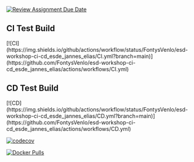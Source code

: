 [![Review Assignment Due Date](https://classroom.github.com/assets/deadline-readme-button-22041afd0340ce965d47ae6ef1cefeee28c7c493a6346c4f15d667ab976d596c.svg)](https://classroom.github.com/a/t1er-CAW)




<!-- Build & Deploy -->
<h2>CI Test Build</h2>
[![CI](https://img.shields.io/github/actions/workflow/status/FontysVenlo/esd-workshop-ci-cd_esde_jannes_elias/CI.yml?branch=main)](https://github.com/FontysVenlo/esd-workshop-ci-cd_esde_jannes_elias/actions/workflows/CI.yml)
<h2>CD Test Build</h2>
[![CD](https://img.shields.io/github/actions/workflow/status/FontysVenlo/esd-workshop-ci-cd_esde_jannes_elias/CD.yml?branch=main)](https://github.com/FontysVenlo/esd-workshop-ci-cd_esde_jannes_elias/actions/workflows/CD.yml)



<!-- Coverage (Codecov) – will turn green once Codecov is set below -->
[![codecov](https://codecov.io/gh/FontysVenlo/esd-workshop-ci-cd_esde_jannes_elias/branch/main/graph/badge.svg)](https://codecov.io/gh/FontysVenlo/esd-workshop-ci-cd_esde_jannes_elias)

<!-- Docker pulls (optional) -->
[![Docker Pulls](https://img.shields.io/docker/pulls/ellimen/esd)](https://hub.docker.com/r/ellimen/esd)

